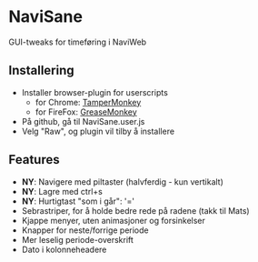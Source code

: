 NaviSane
========

GUI-tweaks for timeføring i NaviWeb

Installering
------------
* Installer browser-plugin for userscripts
  * for Chrome: [TamperMonkey](https://chrome.google.com/webstore/detail/tampermonkey/dhdgffkkebhmkfjojejmpbldmpobfkfo)
  * for FireFox: [GreaseMonkey](https://addons.mozilla.org/en-US/firefox/addon/greasemonkey/)
* På github, gå til NaviSane.user.js
* Velg "Raw", og plugin vil tilby å installere

Features
--------
* **NY**: Navigere med piltaster (halvferdig - kun vertikalt)
* **NY**: Lagre med ctrl+s 
* **NY**: Hurtigtast "som i går": '=' 
* Sebrastriper, for å holde bedre rede på radene (takk til Mats)
* Kjappe menyer, uten animasjoner og forsinkelser
* Knapper for neste/forrige periode
* Mer leselig periode-overskrift
* Dato i kolonneheadere
